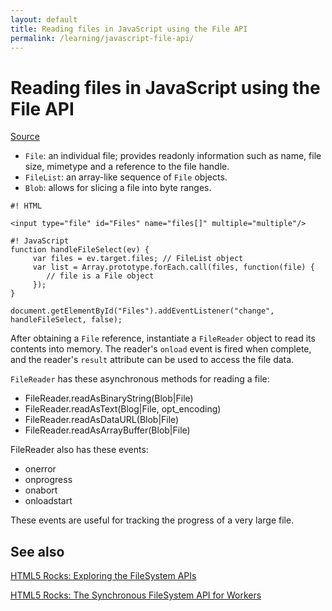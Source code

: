 ```yaml
---
layout: default
title: Reading files in JavaScript using the File API
permalink: /learning/javascript-file-api/
---
```


Reading files in JavaScript using the File API
==============================================

[Source](http://www.html5rocks.com/en/tutorials/file/dndfiles/)

* `File`: an individual file; provides readonly information such as name, file size, mimetype and a reference to the file handle.
* `FileList`: an array-like sequence of `File` objects.
* `Blob`: allows for slicing a file into byte ranges.


```
#! HTML

<input type="file" id="Files" name="files[]" multiple="multiple"/>

```

```
#! JavaScript
function handleFileSelect(ev) {
	 var files = ev.target.files; // FileList object
	 var list = Array.prototype.forEach.call(files, function(file) {
		// file is a File object
	 });
}

document.getElementById("Files").addEventListener("change", handleFileSelect, false);

```

After obtaining a `File` reference, instantiate a `FileReader` object to read its contents into memory. The reader's `onload` event is fired when complete, and the reader's `result` attribute can be used to access the file data.

`FileReader` has these asynchronous methods for reading a file:

* FileReader.readAsBinaryString(Blob|File)
* FileReader.readAsText(Blog|File, opt_encoding)
* FileReader.readAsDataURL(Blob|File)
* FileReader.readAsArrayBuffer(Blob|File)

FileReader also has these events:

* onerror
* onprogress
* onabort
* onloadstart

These events are useful for tracking the progress of a very large file.

See also
--------

[HTML5 Rocks: Exploring the FileSystem APIs](http://www.html5rocks.com/en/tutorials/file/filesystem/)

[HTML5 Rocks: The Synchronous FileSystem API for Workers](http://www.html5rocks.com/en/tutorials/file/filesystem-sync/)

